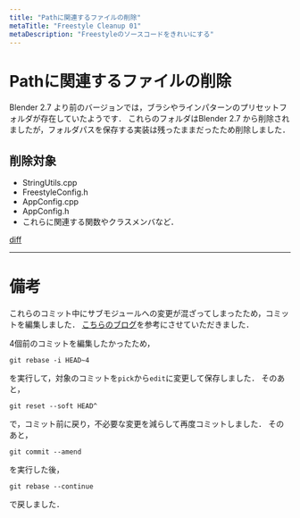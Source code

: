```yaml
---
title: "Pathに関連するファイルの削除"
metaTitle: "Freestyle Cleanup 01"
metaDescription: "Freestyleのソースコードをきれいにする"
---
```


# Pathに関連するファイルの削除

Blender 2.7 より前のバージョンでは，ブラシやラインパターンのプリセットフォルダが存在していたようです．
これらのフォルダはBlender 2.7 から削除されましたが，フォルダパスを保存する実装は残ったままだったため削除しました．

## 削除対象
* StringUtils.cpp
* FreestyleConfig.h
* AppConfig.cpp
* AppConfig.h
* これらに関連する関数やクラスメンバなど．

[diff](https://gist.github.com/hzuika/533701bf2e2bac57222644ac503acaf9)

---

# 備考

これらのコミット中にサブモジュールへの変更が混ざってしまったため，コミットを編集しました．
[こちらのブログ](https://dackdive.hateblo.jp/entry/2014/09/21/122200)を参考にさせていただきました．

4個前のコミットを編集したかったため，
```
git rebase -i HEAD~4
```
を実行して，対象のコミットを`pick`から`edit`に変更して保存しました．
そのあと，
```
git reset --soft HEAD^
```
で，コミット前に戻り，不必要な変更を減らして再度コミットしました．
そのあと，
```
git commit --amend
```
を実行した後，
```
git rebase --continue
```
で戻しました．

